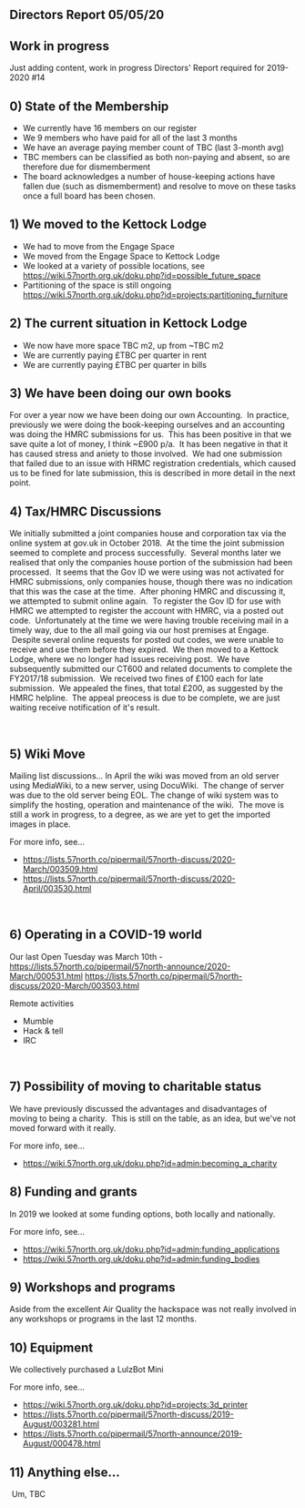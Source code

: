 Directors Report 05/05/20
----------------


## Work in progress
Just adding content, work in progress
Directors' Report required for 2019-2020 #14 



## 0) State of the Membership
* We currently have 16 members on our register
* We 9 members who have paid for all of the last 3 months
* We have an average paying member count of TBC (last 3-month avg)
* TBC members can be classified as both non-paying and absent, so are therefore due for dismemberment 
* The board acknowledges a number of house-keeping actions have fallen due (such as dismemberment) and resolve to move on these tasks once a full board has been chosen.
 
 
 
## 1) We moved to the Kettock Lodge
* We had to move from the Engage Space
* We moved from the Engage Space to Kettock Lodge
* We looked at a variety of possible locations, see https://wiki.57north.org.uk/doku.php?id=possible_future_space 
* Partitioning of the space is still ongoing https://wiki.57north.org.uk/doku.php?id=projects:partitioning_furniture



## 2) The current situation in Kettock Lodge
* We now have more space TBC m2, up from ~TBC m2
* We are currently paying £TBC per quarter in rent
* We are currently paying £TBC per quarter in bills
 
 
 
## 3) We have been doing our own books
For over a year now we have been doing our own Accounting.  In practice, previously we were doing the book-keeping ourselves and an accounting was doing the HMRC submissions for us.  This has been positive in that we save quite a lot of money, I think ~£900 p/a.  It has been negative in that it has caused stress and aniety to those involved.  We had one submission that failed due to an issue with HRMC registration credentials, which caused us to be fined for late submission, this is described in more detail in the next point. 
 
 
 
## 4) Tax/HMRC Discussions
We initially submitted a joint companies house and corporation tax via the online system at gov.uk in October 2018.  At the time the joint submission seemed to complete and process successfully.  Several months later we realised that only the companies house portion of the submission had been processed.  It seems that the Gov ID we were using was not activated for HMRC submissions, only companies house, though there was no indication that this was the case at the time.  After phoning HMRC and discussing it, we attempted to submit online again.  To register the Gov ID for use with HMRC we attempted to register the account with HMRC, via a posted out code.  Unfortunately at the time we were having trouble receiving mail in a timely way, due to the all mail going via our host premises at Engage.  Despite several online requests for posted out codes, we were unable to receive and use them before they expired.  We then moved to a Kettock Lodge, where we no longer had issues receiving post.  We have subsequently submitted our CT600 and related documents to complete the FY2017/18 submission.  We received two fines of £100 each for late submission.  We appealed the fines, that total £200, as suggested by the HMRC helpline.  The appeal preocess is due to be complete, we are just waiting receive notification of it's result.

 
  
## 5) Wiki Move

Mailing list discussions...
In April the wiki was moved from an old server using MediaWiki, to a new server, using DocuWiki.  The change of server was due to the old server being EOL. The change of wiki system was to simplify the hosting, operation and maintenance of the wiki.  The move is still a work in progress, to a degree, as we are yet to get the imported images in place.

For more info, see...
* https://lists.57north.co/pipermail/57north-discuss/2020-March/003509.html
* https://lists.57north.co/pipermail/57north-discuss/2020-April/003530.html

 
 
 
## 6) Operating in a COVID-19 world

Our last Open Tuesday was March 10th - https://lists.57north.co/pipermail/57north-announce/2020-March/000531.html
https://lists.57north.co/pipermail/57north-discuss/2020-March/003503.html

Remote activities
* Mumble
* Hack & tell
* IRC

  
 
## 7) Possibility of moving to charitable status
We have previously discussed the advantages and disadvantages of moving to being a charity.  This is still on the table, as an idea, but we've not moved forward with it really. 

For more info, see...
* https://wiki.57north.org.uk/doku.php?id=admin:becoming_a_charity
 
 
 
## 8) Funding and grants
In 2019 we looked at some funding options, both locally and nationally.

For more info, see...
* https://wiki.57north.org.uk/doku.php?id=admin:funding_applications
* https://wiki.57north.org.uk/doku.php?id=admin:funding_bodies



## 9) Workshops and programs
Aside from the excellent Air Quality the hackspace was not really involved in any workshops or programs in the last 12 months.



## 10) Equipment
We collectively purchased a LulzBot Mini

For more info, see...
* https://wiki.57north.org.uk/doku.php?id=projects:3d_printer
* https://lists.57north.co/pipermail/57north-discuss/2019-August/003281.html
* https://lists.57north.co/pipermail/57north-announce/2019-August/000478.html



## 11) Anything else...
 

 Um, TBC

